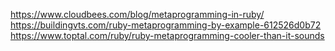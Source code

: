 https://www.cloudbees.com/blog/metaprogramming-in-ruby/
https://buildingvts.com/ruby-metaprogramming-by-example-612526d0b72
https://www.toptal.com/ruby/ruby-metaprogramming-cooler-than-it-sounds  
